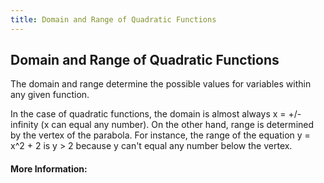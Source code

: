 ```yaml
---
title: Domain and Range of Quadratic Functions
---
```

## Domain and Range of Quadratic Functions

The domain and range determine the possible values for variables within any given function. 

In the case of quadratic functions, the domain is almost always x = +/- infinity (x can equal any number).
On the other hand, range is determined by the vertex of the parabola. For instance, the range of the equation y = x^2 + 2 is y > 2 because y can't equal any number below the vertex.
<!-- The article goes here, in GitHub-flavored Markdown. Feel free to add YouTube videos, images, and CodePen/JSBin embeds  -->

#### More Information:
<!-- Please add any articles you think might be helpful to read before writing the article -->


